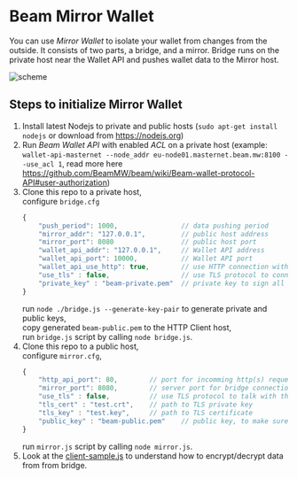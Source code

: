 # Beam Mirror Wallet

You can use _Mirror Wallet_ to isolate your wallet from changes from the outside. It consists of two parts, a bridge, and a mirror. Bridge runs on the private host near the Wallet API and pushes wallet data to the Mirror host.

![scheme](https://user-images.githubusercontent.com/1101448/63290230-af7e0f00-c2c9-11e9-9634-ccf8dfe0ba2d.png)

## Steps to initialize Mirror Wallet
1. Install latest Nodejs to private and public hosts (`sudo apt-get install nodejs` or download from https://nodejs.org)
1. Run *Beam Wallet API* with enabled *ACL* on a private host  (example: `wallet-api-masternet --node_addr eu-node01.masternet.beam.mw:8100 --use_acl 1`, read more here https://github.com/BeamMW/beam/wiki/Beam-wallet-protocol-API#user-authorization)
1. Clone this repo to a private host,  
	configure `bridge.cfg` 
	``` js
	{
		"push_period": 1000,                // data pushing period
		"mirror_addr": "127.0.0.1",         // public host address
		"mirror_port": 8080                 // public host port
		"wallet_api_addr": "127.0.0.1",     // Wallet API address
		"wallet_api_port": 10000,           // Wallet API port
		"wallet_api_use_http": true,        // use HTTP connection with Wallet API
		"use_tls" : false,                  // use TLS protocol to connect to the Mirror
		"private_key" : "beam-private.pem"  // private key to sign all the messages with the Mirror
	}
	```
	run `node ./bridge.js --generate-key-pair` to generate private and public keys,  
	copy generated `beam-public.pem` to the HTTP Client host,  
	run `bridge.js` script by calling `node bridge.js`.
1. Clone this repo to a public host,  
	configure `mirror.cfg`, 
	``` js
	{
		"http_api_port": 80,        // port for incomming http(s) requests
		"mirror_port": 8080,        // server port for bridge connection
		"use_tls" : false,          // use TLS protocol to talk with the Bridge and HTTP clients
		"tls_cert" : "test.crt",    // path to TLS private key
		"tls_key" : "test.key",     // path to TLS certificate
		"public_key" : "beam-public.pem"	// public key, to make sure you have a conversation with your own Bridge
	}
	```
	run `mirror.js` script by calling `node mirror.js`.
1. Look at the [client-sample.js](https://github.com/BeamMW/Beam-Mirror-Wallet/blob/master/client-sample.js) to understand how to encrypt/decrypt data from from bridge.
